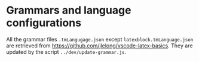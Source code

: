 # Grammars and language configurations

All the grammar files `.tmLangugage.json` except `latexblock.tmLanguage.json` are retrieved from https://github.com/jlelong/vscode-latex-basics. They are updated by the script `../dev/update-grammar.js`.
